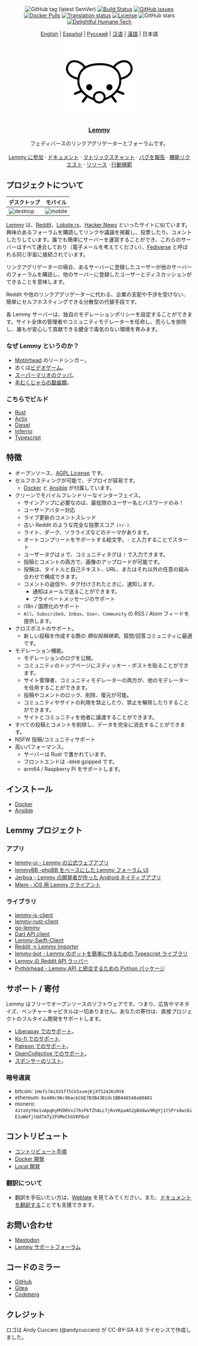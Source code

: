 <div align="center">

![GitHub tag (latest SemVer)](https://img.shields.io/github/tag/LemmyNet/lemmy.svg)
[![Build Status](https://woodpecker.join-lemmy.org/api/badges/LemmyNet/lemmy/status.svg)](https://woodpecker.join-lemmy.org/LemmyNet/lemmy)
[![GitHub issues](https://img.shields.io/github/issues-raw/LemmyNet/lemmy.svg)](https://github.com/LemmyNet/lemmy/issues)
[![Docker Pulls](https://img.shields.io/docker/pulls/dessalines/lemmy.svg)](https://cloud.docker.com/repository/docker/dessalines/lemmy/)
[![Translation status](http://weblate.join-lemmy.org/widgets/lemmy/-/lemmy/svg-badge.svg)](http://weblate.join-lemmy.org/engage/lemmy/)
[![License](https://img.shields.io/github/license/LemmyNet/lemmy.svg)](LICENSE)
![GitHub stars](https://img.shields.io/github/stars/LemmyNet/lemmy?style=social)
[![Delightful Humane Tech](https://codeberg.org/teaserbot-labs/delightful-humane-design/raw/branch/main/humane-tech-badge.svg)](https://codeberg.org/teaserbot-labs/delightful-humane-design)

</div>

<p align="center">
  <a href="../README.md">English</a> |
  <a href="README.ru.md">Español</a> |
  <a href="README.ru.md">Русский</a> |
  <a href="README.zh.hans.md">汉语</a> |
  <a href="README.zh.hant.md">漢語</a> |
  <span>日本語</span>
</p>

<p align="center">
  <a href="https://join-lemmy.org/" rel="noopener">
 <img width=200px height=200px src="https://raw.githubusercontent.com/LemmyNet/lemmy-ui/main/src/assets/icons/favicon.svg"></a>

 <h3 align="center"><a href="https://join-lemmy.org">Lemmy</a></h3>
  <p align="center">
    フェディバースのリンクアグリゲーターとフォーラムです。
    <br />
    <br />
    <a href="https://join-lemmy.org">Lemmy に参加</a>
    ·
    <a href="https://join-lemmy.org/docs/en/index.html">ドキュメント</a>
    ·
    <a href="https://matrix.to/#/#lemmy-space:matrix.org">マトリックスチャット</a>
    ·
    <a href="https://github.com/LemmyNet/lemmy/issues">バグを報告</a>
    ·
    <a href="https://github.com/LemmyNet/lemmy/issues">機能リクエスト</a>
    ·
    <a href="https://github.com/LemmyNet/lemmy/blob/main/RELEASES.md">リリース</a>
    ·
    <a href="https://join-lemmy.org/docs/en/code_of_conduct.html">行動規範</a>
  </p>
</p>

## プロジェクトについて

| デスクトップ                                                                                                    | モバイル                                                                                                    |
| --------------------------------------------------------------------------------------------------------------- | ----------------------------------------------------------------------------------------------------------- |
| ![desktop](https://raw.githubusercontent.com/LemmyNet/joinlemmy-site/main/src/assets/images/main_screen_2.webp) | ![mobile](https://raw.githubusercontent.com/LemmyNet/joinlemmy-site/main/src/assets/images/mobile_pic.webp) |

[Lemmy](https://github.com/LemmyNet/lemmy) は、[Reddit](https://reddit.com)、[Lobste.rs](https://lobste.rs)、[Hacker News](https://news.ycombinator.com/) といったサイトに似ています。興味のあるフォーラムを購読してリンクや議論を掲載し、投票したり、コメントしたりしています。誰でも簡単にサーバーを運営することができ、これらのサーバーはすべて連合しており（電子メールを考えてください）、[Fediverse](https://en.wikipedia.org/wiki/Fediverse) と呼ばれる同じ宇宙に接続されています。

リンクアグリゲーターの場合、あるサーバーに登録したユーザーが他のサーバーのフォーラムを購読し、他のサーバーに登録したユーザーとディスカッションができることを意味します。

Reddit や他のリンクアグリゲーターに代わる、企業の支配や干渉を受けない、簡単にセルフホスティングできる分散型の代替手段です。

各 Lemmy サーバーは、独自のモデレーションポリシーを設定することができます。サイト全体の管理者やコミュニティモデレーターを任命し、荒らしを排除し、誰もが安心して貢献できる健全で毒気のない環境を育みます。

### なぜ Lemmy というのか？

- [Motörhead](https://invidio.us/watch?v=3mbvWn1EY6g) のリードシンガー。
- 古くは[ビデオゲーム](<https://en.wikipedia.org/wiki/Lemmings_(video_game)>)。
- [スーパーマリオのクッパ](https://www.mariowiki.com/Lemmy_Koopa)。
- [毛むくじゃらの齧歯類](http://sunchild.fpwc.org/lemming-the-little-giant-of-the-north/)。

### こちらでビルド

- [Rust](https://www.rust-lang.org)
- [Actix](https://actix.rs/)
- [Diesel](http://diesel.rs/)
- [Inferno](https://infernojs.org)
- [Typescript](https://www.typescriptlang.org/)

## 特徴

- オープンソース、[AGPL License](/LICENSE) です。
- セルフホスティングが可能で、デプロイが容易です。
  - [Docker](https://join-lemmy.org/docs/en/administration/install_docker.html) と [Ansible](https://join-lemmy.org/docs/en/administration/install_ansible.html) が付属しています。
- クリーンでモバイルフレンドリーなインターフェイス。
  - サインアップに必要なのは、最低限のユーザー名とパスワードのみ！
  - ユーザーアバター対応
  - ライブ更新のコメントスレッド
  - 古い Reddit のような完全な投票スコア `(+/-)`.
  - ライト、ダーク、ソラライズなどのテーマがあります。
  - オートコンプリートをサポートする絵文字。`:` と入力することでスタート
  - ユーザータグは `@` で、コミュニティタグは `!` で入力できます。
  - 投稿とコメントの両方で、画像のアップロードが可能です。
  - 投稿は、タイトルと自己テキスト、URL、またはそれ以外の任意の組み合わせで構成できます。
  - コメントの返信や、タグ付けされたときに、通知します。
    - 通知はメールで送ることができます。
    - プライベートメッセージのサポート
  - i18n / 国際化のサポート
  - `All`、`Subscribed`、`Inbox`、`User`、`Community` の RSS / Atom フィードを提供します。
- クロスポストのサポート。
  - 新しい投稿を作成する際の _類似投稿検索_。質問/回答コミュニティに最適です。
- モデレーション機能。
  - モデレーションのログを公開。
  - コミュニティのトップページにスティッキー・ポストを貼ることができます。
  - サイト管理者、コミュニティモデレーターの両方が、他のモデレーターを任命することができます。
  - 投稿やコメントのロック、削除、復元が可能。
  - コミュニティやサイトの利用を禁止したり、禁止を解除したりすることができます。
  - サイトとコミュニティを他者に譲渡することができます。
- すべての投稿とコメントを削除し、データを完全に消去することができます。
- NSFW 投稿/コミュニティサポート
- 高いパフォーマンス。
  - サーバーは Rust で書かれています。
  - フロントエンドは `~80kB` gzipped です。
  - arm64 / Raspberry Pi をサポートします。

## インストール

- [Docker](https://join-lemmy.org/docs/en/administration/install_docker.html)
- [Ansible](https://join-lemmy.org/docs/en/administration/install_ansible.html)

## Lemmy プロジェクト

### アプリ

- [lemmy-ui - Lemmy の公式ウェブアプリ](https://github.com/LemmyNet/lemmy-ui)
- [lemmyBB -phpBB をベースにした Lemmy フォーラム UI](https://github.com/LemmyNet/lemmyBB)
- [Jerboa - Lemmy の開発者が作った Android ネイティブアプリ](https://github.com/dessalines/jerboa)
- [Mlem - iOS 用 Lemmy クライアント](https://github.com/buresdv/Mlem)

### ライブラリ

- [lemmy-js-client](https://github.com/LemmyNet/lemmy-js-client)
- [lemmy-rust-client](https://github.com/LemmyNet/lemmy/tree/main/crates/api_common)
- [go-lemmy](https://gitea.arsenm.dev/Arsen6331/go-lemmy)
- [Dart API client](https://github.com/LemmurOrg/lemmy_api_client)
- [Lemmy-Swift-Client](https://github.com/rrainn/Lemmy-Swift-Client)
- [Reddit -> Lemmy Importer](https://github.com/rileynull/RedditLemmyImporter)
- [lemmy-bot - Lemmy のボットを簡単に作るための Typescript ライブラリ](https://github.com/SleeplessOne1917/lemmy-bot)
- [Lemmy の Reddit API ラッパー](https://github.com/derivator/tafkars)
- [Pythörhead - Lemmy API と統合するための Python パッケージ](https://pypi.org/project/pythorhead/)

## サポート / 寄付

Lemmy はフリーでオープンソースのソフトウェアです。つまり、広告やマネタイズ、ベンチャーキャピタルは一切ありません。あなたの寄付は、直接プロジェクトのフルタイム開発をサポートします。

- [Liberapay でのサポート](https://liberapay.com/Lemmy)。
- [Ko-fi でのサポート](https://ko-fi.com/lemmynet).
- [Patreon でのサポート](https://www.patreon.com/dessalines)。
- [OpenCollective でのサポート](https://opencollective.com/lemmy)。
- [スポンサーのリスト](https://join-lemmy.org/donate)。

### 暗号通貨

- bitcoin: `1Hefs7miXS5ff5Ck5xvmjKjXf5242KzRtK`
- ethereum: `0x400c96c96acbC6E7B3B43B1dc1BB446540a88A01`
- monero: `41taVyY6e1xApqKyMVDRVxJ76sPkfZhALLTjRvVKpaAh2pBd4wv9RgYj1tSPrx8wc6iE1uWUfjtQdTmTy2FGMeChGVKPQuV`

## コントリビュート

- [コントリビュート手順](https://join-lemmy.org/docs/en/contributors/01-overview.html)
- [Docker 開発](https://join-lemmy.org/docs/en/contributors/03-docker-development.html)
- [Local 開発](https://join-lemmy.org/docs/en/contributors/02-local-development.html)

### 翻訳について

- 翻訳を手伝いたい方は、[Weblate](https://weblate.join-lemmy.org/projects/lemmy/) を見てみてください。また、[ドキュメントを翻訳する](https://github.com/LemmyNet/lemmy-docs#adding-a-new-language)ことでも支援できます。

## お問い合わせ

- [Mastodon](https://mastodon.social/@LemmyDev)
- [Lemmy サポートフォーラム](https://lemmy.ml/c/lemmy_support)

## コードのミラー

- [GitHub](https://github.com/LemmyNet/lemmy)
- [Gitea](https://git.join-lemmy.org/LemmyNet/lemmy)
- [Codeberg](https://codeberg.org/LemmyNet/lemmy)

## クレジット

ロゴは Andy Cuccaro (@andycuccaro) が CC-BY-SA 4.0 ライセンスで作成しました。
